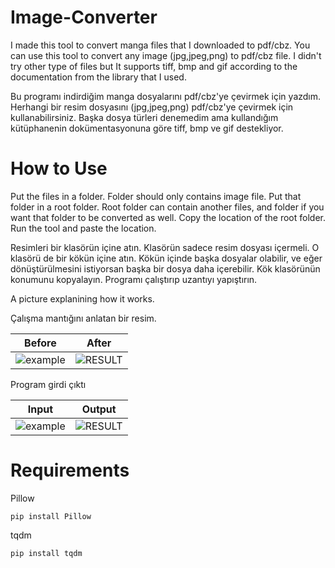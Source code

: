 # Image-Converter

I made this tool to convert manga files that I downloaded to pdf/cbz. You can use this tool to convert any image (jpg,jpeg,png) to pdf/cbz file. I didn't try other type of files but It supports tiff, bmp and gif according to the documentation from the library that I used.

Bu programı indirdiğim manga dosyalarını pdf/cbz'ye çevirmek için yazdım. Herhangi bir resim dosyasını (jpg,jpeg,png) pdf/cbz'ye çevirmek için kullanabilirsiniz. Başka dosya türleri denemedim ama kullandığım kütüphanenin dokümentasyonuna göre tiff, bmp ve gif destekliyor. 

# How to Use

Put the files in a folder. Folder should only contains image file. Put that folder in a root folder. Root folder can contain another files, and folder if you want that folder to be converted as well. Copy the location of the root folder. Run the tool and paste the location.

Resimleri bir klasörün içine atın. Klasörün sadece resim dosyası içermeli. 
O klasörü de bir kökün içine atın. Kökün içinde başka dosyalar olabilir, ve eğer dönüştürülmesini istiyorsan başka bir dosya daha içerebilir.
Kök klasörünün konumunu kopyalayın. Programı çalıştırıp uzantıyı yapıştırın.

A picture explanining how it works.

Çalışma mantığını anlatan bir resim.

Before | After
------------ | -------------
![example](https://i.imgur.com/E4clUf0.png) | ![RESULT](https://i.imgur.com/lvsfmqy.png)

Program girdi çıktı

Input | Output
------------ | -------------
![example](https://i.imgur.com/N3MJniC.png) | ![RESULT](https://i.imgur.com/QOBiOCx.png)

# Requirements 
 
Pillow

```
pip install Pillow
```
tqdm

```
pip install tqdm
```
